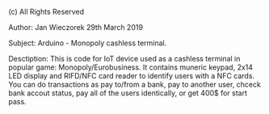 (c) All Rights Reserved 

Author: Jan Wieczorek 29th March 2019 

Subject: Arduino - Monopoly cashless terminal. 

Desctiption: This is code for IoT device used as a cashless terminal in popular game: Monopoly/Eurobusiness. It contains muneric keypad, 2x14 LED display and RIFD/NFC card reader to identify users with a NFC cards. You can do transactions as pay to/from a bank, pay to another user, chceck bank accout status, pay all of the users identically, or get 400$ for start pass.
